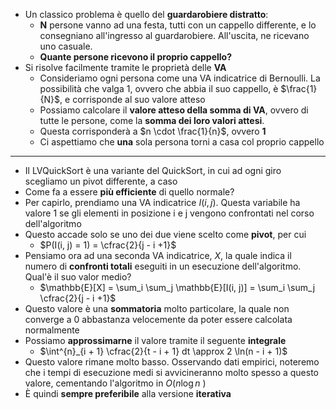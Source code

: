 * Un classico problema è quello del **guardarobiere distratto**:
	* **N** persone vanno ad una festa, tutti con un cappello differente, e lo consegniano all'ingresso al guardarobiere. All'uscita, ne ricevano uno casuale. 
	* **Quante persone ricevono il proprio cappello?**
* Si risolve facilmente tramite le proprietà delle **VA**
	* Consideriamo ogni persona come una VA indicatrice di Bernoulli. La possibilità che valga 1, ovvero che abbia il suo cappello, è $\frac{1}{N}$, e corrisponde al suo valore atteso
	* Possiamo calcolare il **valore atteso della somma di VA**, ovvero di tutte le persone, come la **somma dei loro valori attesi**. 
	* Questa corrisponderà a $n \cdot \frac{1}{n}$, ovvero **1** 
	* Ci aspettiamo che **una** sola persona torni a casa col proprio cappello
---
* Il LVQuickSort è una variante del QuickSort, in cui ad ogni giro scegliamo un pivot differente, a caso
* Come fa a essere **più efficiente** di quello normale?
* Per capirlo, prendiamo una VA indicatrice $I(i, j)$. Questa variabile ha valore 1 se gli elementi in posizione i e j vengono confrontati nel corso dell'algoritmo
* Questo accade solo se uno dei due viene scelto come **pivot**, per cui
	* $P(I(i, j) = 1) = \cfrac{2}{j - i +1}$ 
* Pensiamo ora ad una seconda VA indicatrice, $X$, la quale indica il numero di **confronti totali** eseguiti in un esecuzione dell'algoritmo. Qual'è il suo valor medio?
	* $\mathbb{E}[X] = \sum_i \sum_j \mathbb{E}[I(i, j)] = \sum_i \sum_j \cfrac{2}{j - i +1}$ 
* Questo valore è una **sommatoria** molto particolare, la quale non converge a 0 abbastanza velocemente da poter essere calcolata normalmente
* Possiamo **approssimarne** il valore tramite il seguente **integrale**
	* $\int^{n}_{i + 1} \cfrac{2}{t - i + 1} dt \approx 2 \ln(n - i + 1)$ 
* Questo valore rimane molto basso. Osservando dati empirici, noteremo che i tempi di esecuzione medi si avvicineranno molto spesso a questo valore, cementando l'algoritmo in $O(n \log n$ )
* È quindi **sempre preferibile** alla versione **iterativa**